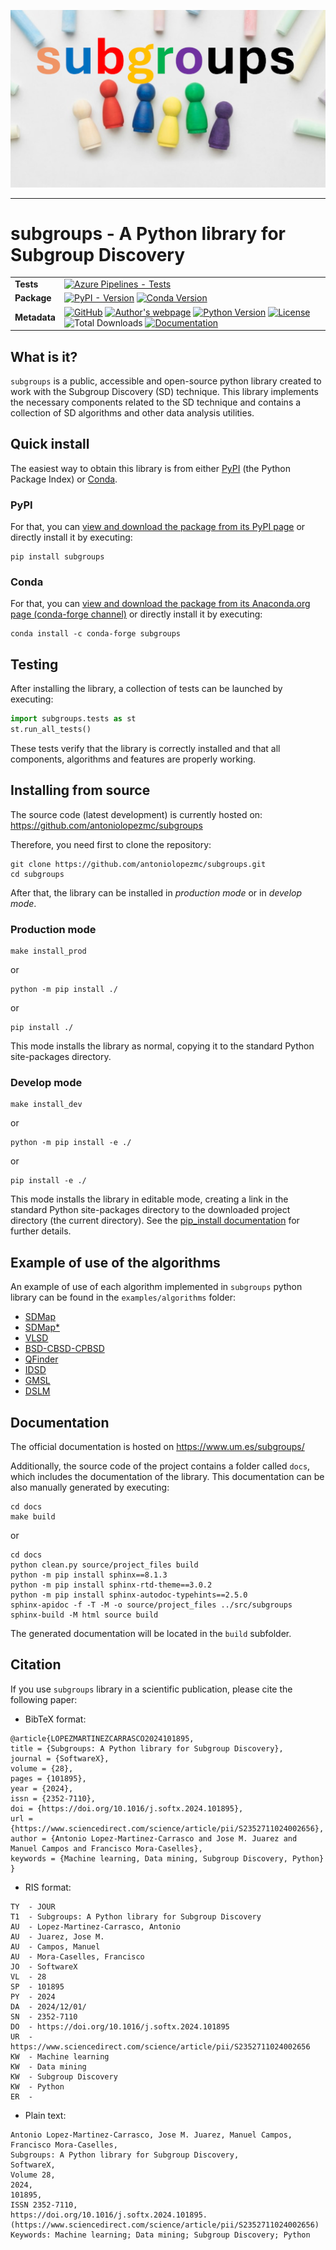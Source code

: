 <p align="center"><img alt="subgroups logo" src="https://github.com/antoniolopezmc/subgroups/blob/master/docs/source/images/logo_small.png?raw=true"></p>

-----------------

# subgroups - A Python library for Subgroup Discovery

|               |   |
|---------------|---|
| **Tests** | [![Azure Pipelines - Tests](https://dev.azure.com/conda-forge/feedstock-builds/_apis/build/status/subgroups-feedstock?branchName=main)](https://dev.azure.com/conda-forge/feedstock-builds/_build/latest?definitionId=21954&branchName=main) |
| **Package** | [![PyPI - Version](https://img.shields.io/pypi/v/subgroups?label=PyPI)](https://pypi.org/project/subgroups/) [![Conda Version](https://img.shields.io/conda/vn/conda-forge/subgroups?label=Anaconda.org%20%7C%20conda-forge)](https://anaconda.org/conda-forge/subgroups)|
| **Metadata** | [![GitHub](https://img.shields.io/badge/GitHub-Latest%20development-blue?style=flat)](https://github.com/antoniolopezmc/subgroups) [![Author's webpage](https://img.shields.io/badge/Author's%20webpage-orange?style=flat)](https://webs.um.es/antoniolopezmc/) [![Python Version](https://img.shields.io/pypi/pyversions/subgroups)](https://www.python.org/) [![License](https://img.shields.io/pypi/l/subgroups?color=green)](https://github.com/antoniolopezmc/subgroups/blob/master/LICENSE) ![Total Downloads](https://img.shields.io/pepy/dt/subgroups) [![Documentation](https://img.shields.io/badge/Documentation-green?style=flat)](https://www.um.es/subgroups/)|

## What is it?

`subgroups` is a public, accessible and open-source python library created to work with the Subgroup Discovery (SD) technique. This library implements the necessary components related to the SD technique and contains a collection of SD algorithms and other data analysis utilities.

## Quick install

The easiest way to obtain this library is from either [PyPI](https://pypi.org/) (the Python Package Index) or [Conda](https://docs.conda.io/).

### PyPI

For that, you can [view and download the package from its PyPI page](https://pypi.org/project/subgroups/) or directly install it by executing:

```shell
pip install subgroups
```

### Conda

For that, you can [view and download the package from its Anaconda.org page (conda-forge channel)](https://anaconda.org/conda-forge/subgroups) or directly install it by executing:

```shell
conda install -c conda-forge subgroups
```

## Testing

After installing the library, a collection of tests can be launched by executing:

```python
import subgroups.tests as st
st.run_all_tests()
```

These tests verify that the library is correctly installed and that all components, algorithms and features are properly working.

## Installing from source

The source code (latest development) is currently hosted on: https://github.com/antoniolopezmc/subgroups

Therefore, you need first to clone the repository:

```shell
git clone https://github.com/antoniolopezmc/subgroups.git
cd subgroups
```

After that, the library can be installed in *production mode* or in *develop mode*.

### Production mode

```shell
make install_prod
```

or

```shell
python -m pip install ./
```

or

```shell
pip install ./
```

This mode installs the library as normal, copying it to the standard Python site-packages directory.

### Develop mode

```shell
make install_dev
```

or

```shell
python -m pip install -e ./
```

or

```shell
pip install -e ./
```

This mode installs the library in editable mode, creating a link in the standard Python site-packages directory to the downloaded project directory (the current directory). See the [pip_install documentation](https://pip.pypa.io/en/stable/cli/pip_install/#cmdoption-e) for further details.

## Example of use of the algorithms

An example of use of each algorithm implemented in `subgroups` python library can be found in the `examples/algorithms` folder:

- [SDMap](https://github.com/antoniolopezmc/subgroups/blob/master/examples/algorithms/SDMap.ipynb)
- [SDMap*](https://github.com/antoniolopezmc/subgroups/blob/master/examples/algorithms/SDMapStar.ipynb)
- [VLSD](https://github.com/antoniolopezmc/subgroups/blob/master/examples/algorithms/VLSD.ipynb)
- [BSD-CBSD-CPBSD](https://github.com/antoniolopezmc/subgroups/blob/master/examples/algorithms/BSD-CBSD-CPBSD.ipynb)
- [QFinder](https://github.com/antoniolopezmc/subgroups/blob/master/examples/algorithms/QFinder.ipynb)
- [IDSD](https://github.com/antoniolopezmc/subgroups/blob/master/examples/algorithms/IDSD.ipynb)
- [GMSL](https://github.com/antoniolopezmc/subgroups/blob/master/examples/algorithms/GMSL.ipynb)
- [DSLM](https://github.com/antoniolopezmc/subgroups/blob/master/examples/algorithms/DSLM.ipynb)

## Documentation

The official documentation is hosted on https://www.um.es/subgroups/

Additionally, the source code of the project contains a folder called `docs`, which includes the documentation of the library. This documentation can be also manually generated by executing:

```shell
cd docs
make build
```

or

```shell
cd docs
python clean.py source/project_files build
python -m pip install sphinx==8.1.3
python -m pip install sphinx-rtd-theme==3.0.2
python -m pip install sphinx-autodoc-typehints==2.5.0
sphinx-apidoc -f -T -M -o source/project_files ../src/subgroups
sphinx-build -M html source build
```

The generated documentation will be located in the `build` subfolder.

## Citation

If you use `subgroups` library in a scientific publication, please cite the following paper:

- BibTeX format:

```
@article{LOPEZMARTINEZCARRASCO2024101895,
title = {Subgroups: A Python library for Subgroup Discovery},
journal = {SoftwareX},
volume = {28},
pages = {101895},
year = {2024},
issn = {2352-7110},
doi = {https://doi.org/10.1016/j.softx.2024.101895},
url = {https://www.sciencedirect.com/science/article/pii/S2352711024002656},
author = {Antonio Lopez-Martinez-Carrasco and Jose M. Juarez and Manuel Campos and Francisco Mora-Caselles},
keywords = {Machine learning, Data mining, Subgroup Discovery, Python}
}
```

- RIS format:

```
TY  - JOUR
T1  - Subgroups: A Python library for Subgroup Discovery
AU  - Lopez-Martinez-Carrasco, Antonio
AU  - Juarez, Jose M.
AU  - Campos, Manuel
AU  - Mora-Caselles, Francisco
JO  - SoftwareX
VL  - 28
SP  - 101895
PY  - 2024
DA  - 2024/12/01/
SN  - 2352-7110
DO  - https://doi.org/10.1016/j.softx.2024.101895
UR  - https://www.sciencedirect.com/science/article/pii/S2352711024002656
KW  - Machine learning
KW  - Data mining
KW  - Subgroup Discovery
KW  - Python
ER  - 
```

- Plain text:

```
Antonio Lopez-Martinez-Carrasco, Jose M. Juarez, Manuel Campos, Francisco Mora-Caselles,
Subgroups: A Python library for Subgroup Discovery,
SoftwareX,
Volume 28,
2024,
101895,
ISSN 2352-7110,
https://doi.org/10.1016/j.softx.2024.101895.
(https://www.sciencedirect.com/science/article/pii/S2352711024002656)
Keywords: Machine learning; Data mining; Subgroup Discovery; Python
```
